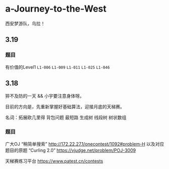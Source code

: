 # a-Journey-to-the-West
西安梦游队，乌拉！

## 3.19

### 题目

有价值的Level1 `L1-006` `L1-009` `L1-011` `L1-025` `L1-046`

## 3.18

猝不及防的一天 && 小宇要注意身体呀。

目前的方向是，先重新掌握好基础算法，迎接月底的天梯赛。

名词：拓展欧几里得 背包问题 最短路 生成树 线段树 树状数组

### 题目

广大OJ “稍简单搜索” http://172.22.27.1/onecontest/1092#problem-H
以及对应题目的原题 “Curling 2.0” https://vjudge.net/problem/POJ-3009

天梯赛练习平台 https://www.patest.cn/contests
